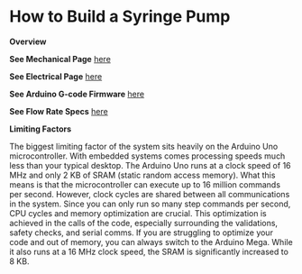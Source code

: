 # How to Build a Syringe Pump

**Overview**


**See Mechanical Page** [here](/Syringe-Pump-Demo/Mechanical-Assembly)


**See Electrical Page** [here](/Syringe-Pump-Demo/Electrical-Assembly)


**See Arduino G-code Firmware** [here](/Syringe-Pump-Demo/Arduino-G-Code)


**See Flow Rate Specs** [here](/Syringe-Pump-Demo/Specs)


**Limiting Factors**

The biggest limiting factor of the system sits heavily on the Arduino Uno microcontroller. With embedded systems comes processing speeds much less than your typical desktop. The Arduino Uno runs at a clock speed of 16 MHz and only 2 KB of SRAM (static random access memory). What this means is that the microcontroller can execute up to 16 million commands per second. However, clock cycles are shared between all communications in the system. Since you can only run so many step commands per second, CPU cycles and memory optimization are crucial. This optimization is achieved in the calls of the code, especially surrounding the validations, safety checks, and serial comms. If you are struggling to optimize your code and out of memory, you can always switch to the Arduino Mega. While it also runs at a 16 MHz clock speed, the SRAM is significantly increased to 8 KB. 

